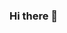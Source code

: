 ### Hi there 👋

<!--
**shimy8617/shimy8617** is a ✨ _special_ ✨ repository because its `README.md` (this file) appears on your GitHub profile.

Here are some ideas to get you started:

- 🔭 I’m currently working at J P Morgan Chase
- 🌱 I’m currently learning in a bootcamp provided by the Company
- 👯 I’m looking to collaborate on the company's projects 
- 🤔 I’m looking for help with some program languages
- 💬 Ask me about myself
- 📫 How to reach me: linkedin Cristina Elisabet Shim
- 😄 Pronouns: She/Her
- ⚡ Fun fact: First week at work and I got teeth aligners
-->
